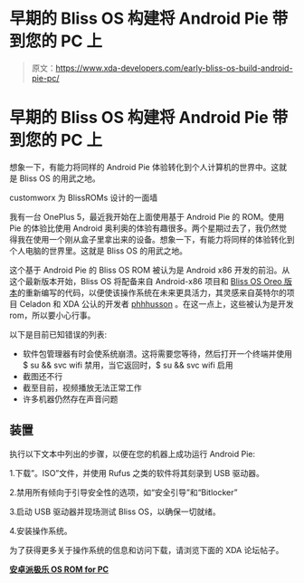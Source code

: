 # 早期的 Bliss OS 构建将 Android Pie 带到您的 PC 上

> 原文：<https://www.xda-developers.com/early-bliss-os-build-android-pie-pc/>

# 早期的 Bliss OS 构建将 Android Pie 带到您的 PC 上

想象一下，有能力将同样的 Android Pie 体验转化到个人计算机的世界中。这就是 Bliss OS 的用武之地。

customworx 为 BlissROMs 设计的一面墙

我有一台 OnePlus 5，最近我开始在上面使用基于 Android Pie 的 ROM。使用 Pie 的体验比使用 Android 奥利奥的体验有趣很多。两个星期过去了，我仍然觉得我在使用一个刚从盒子里拿出来的设备。想象一下，有能力将同样的体验转化到个人电脑的世界里。这就是 Bliss OS 的用武之地。

这个基于 Android Pie 的 Bliss OS ROM 被认为是 Android x86 开发的前沿。从这个最新版本开始，Bliss OS 将配备来自 Android-x86 项目和 [Bliss OS Oreo 版本](https://www.xda-developers.com/android-x86-android-8-1-oreo/)的重新编写的代码，以便使该操作系统在未来更具活力，其灵感来自英特尔的项目 Celadon 和 XDA 公认的开发者 [phhhusson](https://forum.xda-developers.com/member.php?u=1915408) 。在这一点上，这些被认为是开发 rom，所以要小心行事。

以下是目前已知错误的列表:

*   软件包管理器有时会使系统崩溃。这将需要您等待，然后打开一个终端并使用$ su && svc wifi 禁用，当它返回时，$ su && svc wifi 启用
*   截图还不行
*   截至目前，视频播放无法正常工作
*   许多机器仍然存在声音问题

## 装置

执行以下文本中列出的步骤，以便在您的机器上成功运行 Android Pie:

1.下载”。ISO”文件，并使用 Rufus 之类的软件将其刻录到 USB 驱动器。

2.禁用所有倾向于引导安全性的选项，如“安全引导”和“Bitlocker”

3.启动 USB 驱动器并现场测试 Bliss OS，以确保一切就绪。

4.安装操作系统。

为了获得更多关于操作系统的信息和访问下载，请浏览下面的 XDA 论坛帖子。

[**安卓派极乐 OS ROM for PC**](https://forum.xda-developers.com/bliss-roms/bliss-roms-development/bliss-os-pie-beta-preview-t3855917)